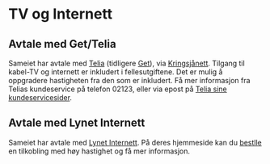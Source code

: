 TV og Internett
===============

Avtale med Get/Telia
--------------------

Sameiet har avtale med [Telia](https://www.telia.no/) (tidligere [Get](https://www.get.no/)), via [Kringsjånett](http://www.kringsjaanett.com/). Tilgang til kabel-TV og internett er inkludert i fellesutgiftene. Det er mulig å oppgradere hastigheten fra den som er inkludert. Få mer informasjon fra Telias kundeservice på telefon 02123, eller via epost på [Telia sine kundeservicesider](https://www.telia.no/kundeservice/).

Avtale med Lynet Internett
--------------------------

Sameiet har avtale med [Lynet Internett](https://lynet.no/). På deres hjemmeside kan du [bestlle](https://lynet.no/bestill) en tilkobling med høy hastighet og få mer informasjon.